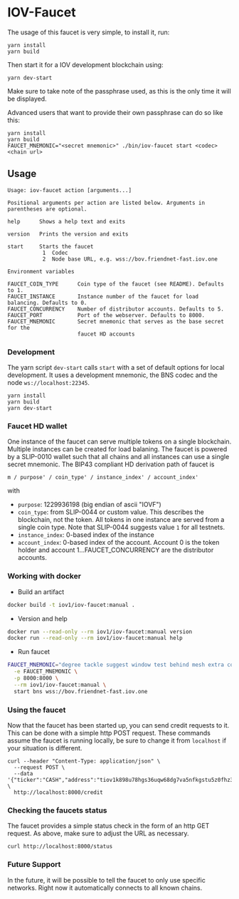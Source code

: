 # IOV-Faucet

The usage of this faucet is very simple, to install it, run:

```
yarn install
yarn build
```

Then start it for a IOV development blockchain using:

```
yarn dev-start
```

Make sure to take note of the passphrase used, as this is the only time it will be displayed.

Advanced users that want to provide their own passphrase can do so like this:

```
yarn install
yarn build
FAUCET_MNEMONIC="<secret mnemonic>" ./bin/iov-faucet start <codec> <chain url>
```

## Usage

```
Usage: iov-faucet action [arguments...]

Positional arguments per action are listed below. Arguments in parentheses are optional.

help      Shows a help text and exits

version   Prints the version and exits

start     Starts the faucet
           1  Codec
           2  Node base URL, e.g. wss://bov.friendnet-fast.iov.one

Environment variables

FAUCET_COIN_TYPE      Coin type of the faucet (see README). Defaults to 1.
FAUCET_INSTANCE       Instance number of the faucet for load balancing. Defaults to 0.
FAUCET_CONCURRENCY    Number of distributor accounts. Defaults to 5.
FAUCET_PORT           Port of the webserver. Defaults to 8000.
FAUCET_MNEMONIC       Secret mnemonic that serves as the base secret for the
                      faucet HD accounts
```

### Development

The yarn script `dev-start` calls `start` with
a set of default options for local development. It uses a development mnemonic,
the BNS codec and the node `ws://localhost:22345`.

```
yarn install
yarn build
yarn dev-start
```

### Faucet HD wallet

One instance of the faucet can serve multiple tokens on a single blockchain. Multiple
instances can be created for load balaning. The faucet is powered by a SLIP-0010 wallet
such that all chains and all instances can use a single secret mnemonic.
The BIP43 compliant HD derivation path of faucet is

```
m / purpose' / coin_type' / instance_index' / account_index'
```

with

* `purpose`: 1229936198 (big endian of ascii "IOVF")
* `coin_type`: from SLIP-0044 or custom value. This describes the blockchain, not
  the token. All tokens in one instance are served from a single coin type. Note that
  SLIP-0044 suggests value `1` for all testnets.
* `instance_index`: 0-based index of the instance
* `account_index`: 0-based index of the account. Account 0 is the token holder and
   account 1...FAUCET_CONCURRENCY are the distributor accounts.

### Working with docker

* Build an artifact

```bash
docker build -t iov1/iov-faucet:manual .
```

* Version and help

```bash
docker run --read-only --rm iov1/iov-faucet:manual version
docker run --read-only --rm iov1/iov-faucet:manual help
```

* Run faucet

```bash
FAUCET_MNEMONIC="degree tackle suggest window test behind mesh extra cover prepare oak script" docker run --read-only \
  -e FAUCET_MNEMONIC \
  -p 8000:8000 \
  --rm iov1/iov-faucet:manual \
  start bns wss://bov.friendnet-fast.iov.one
```

### Using the faucet

Now that the faucet has been started up, you can send credit requests to it. This can be done with a simple http POST request. These commands assume the faucet is running locally, be sure to change it from `localhost` if your situation is different.

```
curl --header "Content-Type: application/json" \
  --request POST \
  --data '{"ticker":"CASH","address":"tiov1k898u78hgs36uqw68dg7va5nfkgstu5z0fhz3f"}' \
  http://localhost:8000/credit
```

### Checking the faucets status

The faucet provides a simple status check in the form of an http GET request. As above, make sure to adjust the URL as necessary.

```
curl http://localhost:8000/status
```

### Future Support

In the future, it will be possible to tell the faucet to only use specific networks. Right now it automatically connects to all known chains.
